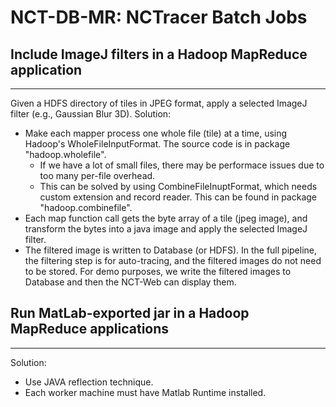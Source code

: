 # NCT-DB-MR: NCTracer Batch Jobs

## Include ImageJ filters in a Hadoop MapReduce application
-----
Given a HDFS directory of tiles in JPEG format, apply a selected ImageJ filter (e.g., Gaussian Blur 3D).
Solution:
* Make each mapper process one whole file (tile) at a time, using Hadoop's WholeFileInputFormat. The source code is in package "hadoop.wholefile".
  + If we have a lot of small files, there may be performace issues due to too many per-file overhead. 
  + This can be solved by using CombineFileInuptFormat, which needs custom extension and record reader. This can be found in package "hadoop.combinefile".
* Each map function call gets the byte array of a tile (jpeg image), and transform the bytes into a java image and apply the selected ImageJ filter.
* The filtered image is written to Database (or HDFS). In the full pipeline, the filtering step is for auto-tracing, and the filtered images do not need to be stored. For demo purposes, we write the filtered images to Database and then the NCT-Web can display them. 

## Run MatLab-exported jar in a Hadoop MapReduce applications
------
Solution:
* Use JAVA reflection technique. 
* Each worker machine must have Matlab Runtime installed. 
